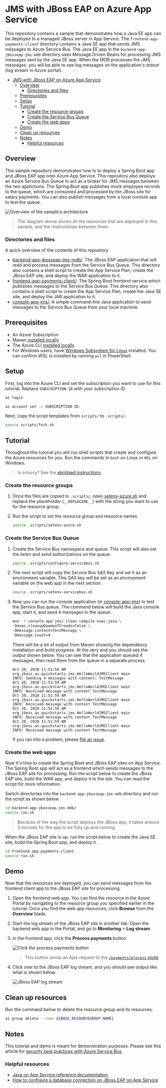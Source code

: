 # JMS with JBoss EAP on Azure App Service

This repository contains a sample that demonstrates how a Java EE app can be deployed to a managed JBoss server in App Service. The `frontend-app-payments-client` directory contains a Java SE app that sends JMS messages to Azure Service Bus. The Java EE app in the `backend-app-jbosseap-jms-mdb` directory uses Message Driven Beans for processing JMS messages sent by the Java SE app. When the MDB processes the JMS messages, you will be able to see log messages on the application's stdout (log stream in Azure portal).

- [JMS with JBoss EAP on Azure App Service](#jms-with-jboss-eap-on-azure-app-service)
  - [Overview](#overview)
    - [Directories and files](#directories-and-files)
  - [Prerequisites](#prerequisites)
  - [Setup](#setup)
  - [Tutorial](#tutorial)
    - [Create the resource groups](#create-the-resource-groups)
    - [Create the Service Bus Queue](#create-the-service-bus-queue)
    - [Create the web apps](#create-the-web-apps)
  - [Demo](#demo)
  - [Clean up resources](#clean-up-resources)
  - [Notes](#notes)
    - [Helpful resources](#helpful-resources)

## Overview

This sample repository demonstrates how to to deploy a Spring Boot app and JBoss EAP app onto Azure App Service. This repository also deploys an Azure Service Bus Queue to act as a broker for JMS messages between the two applictions. The Spring Boot app publishes mock employee records to the queue, which are consumed and processed by the JBoss site for salary payments. You can also publish messages from a local console app to test the queue.  

![Overview of the sample's architecture](jboss-jms-architecture.png)
> The diagram above shows all the resources that are deployed in this sample, and the relationships between them.

### Directories and files

A quick overview of the contents of this repository

- [backend-app-jbosseap-jms-mdb/](backend-app-jbosseap-jms-mdb/): The JBoss EAP application that will read and process messages from the Service Bus Queue. This directory also contains a shell script to create the App Service Plan, create the JBoss EAP site, and deploy the WAR application to it.
- [frontend-app-payments-client/](frontend-app-payments-client/): The Spring Boot frontend service which publishes messages to the Service Bus Queue. This directory also contains a shell script to create the App Service Plan, create the Java SE site, and deploy the JAR application to it.
- [console-app-jms/](console-app-jms/): A simple command-line Java application to send messages to the Service Bus Queue from your local machine.

## Prerequisites

- An Azure Subscription
- Maven [installed locally](https://maven.apache.org/install.html)
- The Azure CLI [installed locally](https://docs.microsoft.com/cli/azure/install-azure-cli)
- For Windows users, have [Windows Subsystem for Linux](https://docs.microsoft.com/windows/wsl/install-win10) installed. You can confirm WSL is installed by running `wsl` in PowerShell.

## Setup

First, log into the Azure CLI and set the subscription you want to use for this tutorial. Replace `SUBSCRIPTION-ID` with your subscription ID.

```bash
az login

az account set -s SUBSCRIPTION-ID.
```

Next, copy the script templates from `scripts/` to `.scripts/`.

```bash
source scripts/fork.sh
```

## Tutorial

Throughout this tutorial you will run shell scripts that create and configure the Azure resources for you. Run the commands in `bash` on Linux or `WSL` on Windows.

> In a hurry? See the [abridged instructions](abridged-instructions.md).

### Create the resource groups

1. Once the files are copied to `.scripts/`, open [setenv-azure.sh](.scripts/setenv-azure.sh) and replace the placeholder (`__REPLACEME__`) with the string you want to use for the resource group.
1. Run the script to set the resource group and resource names.

    ```bash
    source .scripts/setenv-azure.sh
    ```

### Create the Service Bus Queue

1. Create the Service Bus namespace and queue. This script will also set the *listen* and *send* authorizations on the queue.

    ```bash
    source .scripts/configure-servicebus.sh
    ```

2. The next script will copy the Service Bus SAS Key and set it as an environment variable. This SAS key will be set as an environment variable on the web app in the next section.

    ```bash
    source .scripts/setenv-servicebus.sh
    ```

3. Now you can run the console application (in [console-app-jms](console-app-jms/)) to test the Service Bus queue. The command below will build the Java console app, start it, and send 4 messages to the queue.

    ```bash
    mvn -f console-app-jms/ clean compile exec:java \
    -Dexec.cleanupDaemonThreads=false \
    -Dmessage.content=TestMessage \
    -Dmessage.count=4
    ```

    There will be a lot of output from Maven showing the dependency installation and build progress. At the very end you should see the output shown below. You can see that the application queued 4 messages, then read them from the queue in a separate process.

    ```log
    Oct 20, 2020 11:51:58 AM org.jboss.as.quickstarts.jms.HelloWorldJMSClient main
    INFO: Sending 4 messages with content: TestMessage
    Oct 20, 2020 11:51:59 AM org.jboss.as.quickstarts.jms.HelloWorldJMSClient main
    INFO: Received message with content TestMessage
    Oct 20, 2020 11:51:59 AM org.jboss.as.quickstarts.jms.HelloWorldJMSClient main
    INFO: Received message with content TestMessage
    Oct 20, 2020 11:51:59 AM org.jboss.as.quickstarts.jms.HelloWorldJMSClient main
    INFO: Received message with content TestMessage
    Oct 20, 2020 11:51:59 AM org.jboss.as.quickstarts.jms.HelloWorldJMSClient main
    INFO: Received message with content TestMessage
    ```

    If you ran into a problem, please [file an issue](https://github.com/Azure-Samples/jboss-on-app-service-jms/issues/new).

### Create the web apps

Now it's time to create the Spring Boot and JBoss EAP sites on App Service. The Spring Boot app will act as a frontend which sends messages to the JBoss EAP site for processing. Run the script below to create the JBoss EAP site, build the WAR app, and deploy it to the site. You can read the script for more information.

Switch directories into the `backend-app-jbosseap-jms-mdb` directory and run the script as shown below.

```bash
cd backend-app-jbosseap-jms-mdb/
source run.sh
```

> Because of the way the script deploys the JBoss app, it takes around 5 minutes for the app to be fully up and running.

When the JBoss EAP site is up, run the script below to create the Java SE site, build the Spring Boot app, and deploy it.

```bash
cd frontend-app-payments-client
source run.sh
```

## Demo

Now that the resources are deployed, you can send messages from the frontend client app to the JBoss EAP site for processing.

1. Open the frontend web app. You can find the resource in the Azure Portal by navigating to the resource group you specified earlier in the tutorial. Once you find the web app resources, click **Browse** from the **Overview** blade.
1. Start the log stream of the JBoss EAP site in another tab. Open the backend web app in the Portal, and go to **Monitoring** > **Log stream**.
1. In the frontend app, click the **Process payments** button.

    ![Click the process payments button](images/process-payments-button.png)
    > This button sends an Ajax request to the [`/payments/process` route](frontend-app-payments-client/src/main/java/com/example/servingwebcontent/PaymentsController.java).

1. Click over to the JBoss EAP log stream, and you should see output like what is shown below.

    ![JBoss EAP log stream](images/log-stream.png)

## Clean up resources

Run the command below to delete the resource group and its resources.

```bash
az group delete --name ${BASE_RESOURCEGROUP_NAME}
```

## Notes

This tutorial and demo is meant for demonstration purposes. Please see this article for [security best practices with Azure Service Bus](https://docs.microsoft.com/azure/service-bus-messaging/service-bus-messaging-security-controls).

### Helpful resources

- [Java on App Service reference documentation](https://docs.microsoft.com/azure/app-service/configure-language-java?pivots=platform-linux)
- [How to configure a database connection on JBoss EAP on App Service](https://github.com/Azure-Samples/jboss-on-app-service)

